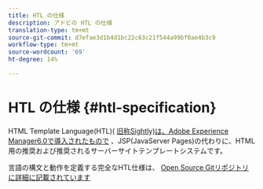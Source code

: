 ```yaml
---
title: HTL の仕様
description: アドビの HTL の仕様
translation-type: tm+mt
source-git-commit: d7efae3d1b4d1bc22c63c21f544a99bf0ae4b3c9
workflow-type: tm+mt
source-wordcount: '69'
ht-degree: 14%

---
```



# HTL の仕様 {#htl-specification}

HTML Template Language(HTL)( [旧称Sightly)は、Adobe Experience Manager6.0で導入されたもので](update.md) 、JSP(JavaServer Pages)の代わりに、HTML用の推奨および推奨されるサーバーサイトテンプレートシステムです。

言語の構文と動作を定義する完全なHTL仕様は、 [Open Source Gitリポジトリに詳細に記載されています](https://github.com/adobe/htl-spec)
